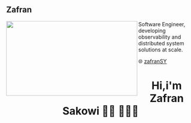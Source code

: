 ## Zafran
<img align = "left" src="https://camo.githubusercontent.com/4d9f5ecceb711eec6e2018f38a5677dc657c9738d4a65ba3b928c41c0a45b439/68747470733a2f2f6d69726f2e6d656469756d2e636f6d2f6d61782f313336302f302a37513379765349765f7430696f4a2d5a2e676966" height ="200" width = "350"/>

Software Engineer, developing observability and distributed system solutions at scale.

🌐 [zafranSY](https://www.linkedin.com/in/zafran-sakowi-065b34215/)<h1 align="center">Hi,i'm Zafran Sakowi 👋🏼 🧑🏽‍💻</h1>
